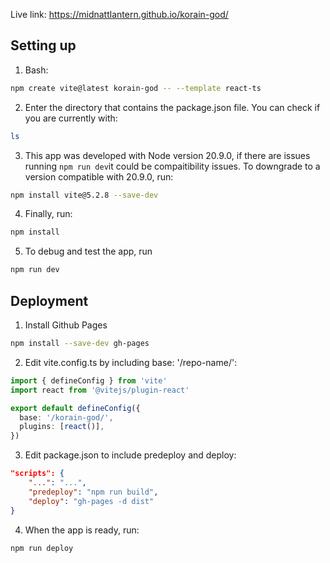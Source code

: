 Live link: https://midnattlantern.github.io/korain-god/ 

Setting up
---

1. Bash:
```zsh
npm create vite@latest korain-god -- --template react-ts
```

2. Enter the directory that contains the package.json file. You can check if you are currently with:
```zsh
ls
```

3. This app was developed with Node version 20.9.0, if there are issues running `npm run dev`it could be compaitibility issues. To downgrade to a version compatible with 20.9.0, run:
```zsh
npm install vite@5.2.8 --save-dev
```

4. Finally, run:
```zsh
npm install
```

5. To debug and test the app, run
```zsh
npm run dev
```

Deployment
---

1. Install Github Pages
```zsh
npm install --save-dev gh-pages
```

2. Edit vite.config.ts by including base: '/repo-name/':
```ts
import { defineConfig } from 'vite'
import react from '@vitejs/plugin-react'

export default defineConfig({
  base: '/korain-god/',
  plugins: [react()],
})
```

3. Edit package.json to include predeploy and deploy:
```json
"scripts": {
    "...": "...",
    "predeploy": "npm run build",
    "deploy": "gh-pages -d dist"
}
```

4. When the app is ready, run:
```zsh
npm run deploy
```

